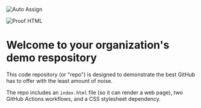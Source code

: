 ![Auto Assign](https://github.com/PT-MAMAD-JAYA/demo-repository/actions/workflows/auto-assign.yml/badge.svg)

![Proof HTML](https://github.com/PT-MAMAD-JAYA/demo-repository/actions/workflows/proof-html.yml/badge.svg)

# Welcome to your organization's demo respository
This code repository (or "repo") is designed to demonstrate the best GitHub has to offer with the least amount of noise.

The repo includes an `index.html` file (so it can render a web page), two GitHub Actions workflows, and a CSS stylesheet dependency.
